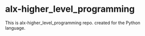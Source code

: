 # alx-higher_level_programming
This is alx-higher_level_programming repo. created for the Python language.
